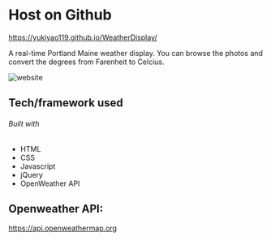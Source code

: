# Host on Github
https://yukiyao119.github.io/WeatherDisplay/

A real-time Portland Maine weather display.
You can browse the photos and convert the degrees from Farenheit to Celcius.


![website](demo/demo.gif)



## Tech/framework used

###### Built with
- HTML
- CSS
- Javascript
- jQuery
- OpenWeather API



## Openweather API:
https://api.openweathermap.org

